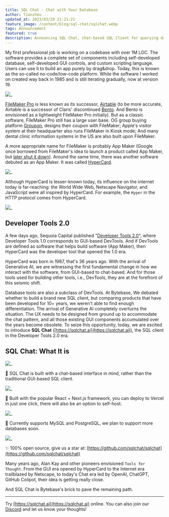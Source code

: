 ```yaml
---
title: SQL Chat - Chat with Your Database
author: Tianzhou
updated_at: 2023/03/29 21:21:21
feature_image: /content/blog/sql-chat/sqlchat.webp
tags: Announcement
featured: true
description: Announcing SQL Chat, chat-based SQL Client for querying data and answering DB questions.
---
```


My first professional job is working on a codebase with over 1M LOC. The software provides a complete set of components including self-developed database, self-developed GUI controls, and custom scripting language. Users can use it to build an app purely by drag&drop. Today, this is known as the so-called no-code/low-code platform. While the software I worked on created way back in 1985 and is still iterating gradually, now at version 19.

![_](/content/blog/sql-chat/filemakerpro.webp)

[FileMaker Pro](https://en.wikipedia.org/wiki/FileMaker) is less known as its successor, [Airtable](https://www.airtable.com/) (to be more accurate, Airtable is a successor of Claris' discontinued [Bento](<https://en.wikipedia.org/wiki/Bento_(database)>). And Bento is envisioned as a lightweight FileMaker Pro initially). But as a classic software, FileMaker Pro still has a large user base. OG group buying platform [Groupon](https://groupon.com), designs their coupon with FileMaker; Apple's visitor system at their headquarter also runs FileMaker in Kiosk mode; And many dental clinic information systems in the US are also built upon FileMaker.

A more appropriate name for FileMaker is probably App Maker (Google once borrowed from FileMaker's idea to launch a product called App Maker, but [later shut it down](https://venturebeat.com/business/google-will-shut-down-app-maker-on-january-19-2021/)). Around the same time, there was another software debuted as an App Maker. It was called [HyperCard](https://en.wikipedia.org/wiki/HyperCard).

![_](/content/blog/sql-chat/hypercard.webp)

Although HyperCard is lesser-known today, its influence on the internet today is far-reaching: the World Wide Web, Netscape Navigator, and JavaScript were all inspired by HyperCard. For example, the `Hyper` in the HTTP protocol comes from HyperCard.

![_](/content/blog/sql-chat/devtools.webp)

## Developer Tools 2.0

A few days ago, Sequoia Capital published "[Developer Tools 2.0](https://www.sequoiacap.com/article/ai-powered-developer-tools/)", where Developer Tools 1.0 corresponds to GUI-based DevTools. And if DevTools are defined as software that helps build software (App Maker), then HyperCard was the developer tool that opened the 1.0 era.

HyperCard was born in 1987, that's 36 years ago. With the arrival of Generative AI, we are witnessing the first fundamental change in how we interact with the software, from GUI-based to chat-based. And for those tools used for building other tools, i.e., DevTools, they are at the forefront of this seismic shift.

Database tools are also a subclass of DevTools. At Bytebase, We debated whether to build a brand new SQL client, but comparing products that have been developed for 10+ years, we weren't able to find enough differentiation. The arrival of Generative AI completely overturns the situation. The UX needs to be designed from ground up to accommodate the chat pattern, and all those existing GUI components accumulated over the years become obsolete. To seize this opportunity, today, we are excited to introduce **SQL Chat** ([https://sqlchat.ai](https://sqlchat.ai)), the SQL client in the Developer Tools 2.0 era.

## SQL Chat: What It is

![_](/content/blog/sql-chat/sqlchat.webp)

💬 SQL Chat is built with a chat-based interface in mind, rather than the traditional GUI-based SQL client.

![_](/content/blog/sql-chat/sqlchat-ui.webp)

🚀 Built with the popular React + Next.js framework, you can deploy to Vercel in just one click, there will also be an option to self-host.

![_](/content/blog/sql-chat/vercel.webp)

🦁️ Currently supports MySQL and PostgreSQL, we plan to support more databases soon.

![_](/content/blog/sql-chat/supported-dbs.webp)

✨ 100% open source, give us a star at: [https://github.com/sqlchat/sqlchat](https://github.com/sqlchat/sqlchat)

Many years ago, Alan Kay and other pioneers envisioned `Tools for Thought`. From the GUI era opened by HyperCard to the Internet era trailblazed by Netscape, to today's Chat era led by OpenAI, ChatGPT, GitHub Colipot,
their idea is getting really close.

And SQL Chat is Bytebase's brick to pave the remaining path.

---

Try [https://sqlchat.ai](https://sqlchat.ai) online. You can also join our [Discord](https://discord.gg/z6kakemDjm) and let us know your thoughts!
